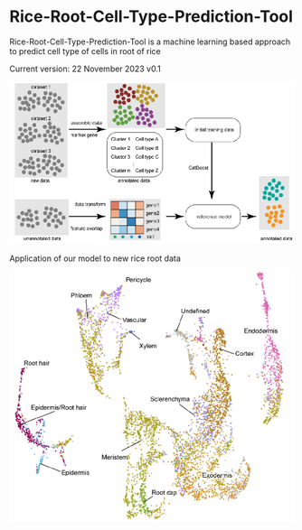 # Rice-Root-Cell-Type-Prediction-Tool
Rice-Root-Cell-Type-Prediction-Tool is a machine learning based approach to predict cell type of cells in root of rice

Current version: 22 November 2023 v0.1

![image](https://github.com/dongwei-2023/Rice-Root-Cell-Type-Prediction-Tool/blob/main/img/model.png)

Application of our model to new rice root data


![image](https://github.com/dongwei-2023/Rice-Root-Cell-Type-Prediction-Tool/blob/main/img/predict_new_cellType.png)
